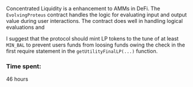 Concentrated Liquidity is a enhancement to AMMs in DeFi. The ```EvolvingProteus``` contract handles the logic for evaluating input and output value during user interactions.
The contract does well in handling logical evaluations and 

I suggest that the protocol should mint LP tokens to the tune of at least ```MIN_BAL``` to prevent users funds from loosing funds owing the check in the first require statement in the ```getUtilityFinalLP(...)``` function.

### Time spent:
46 hours